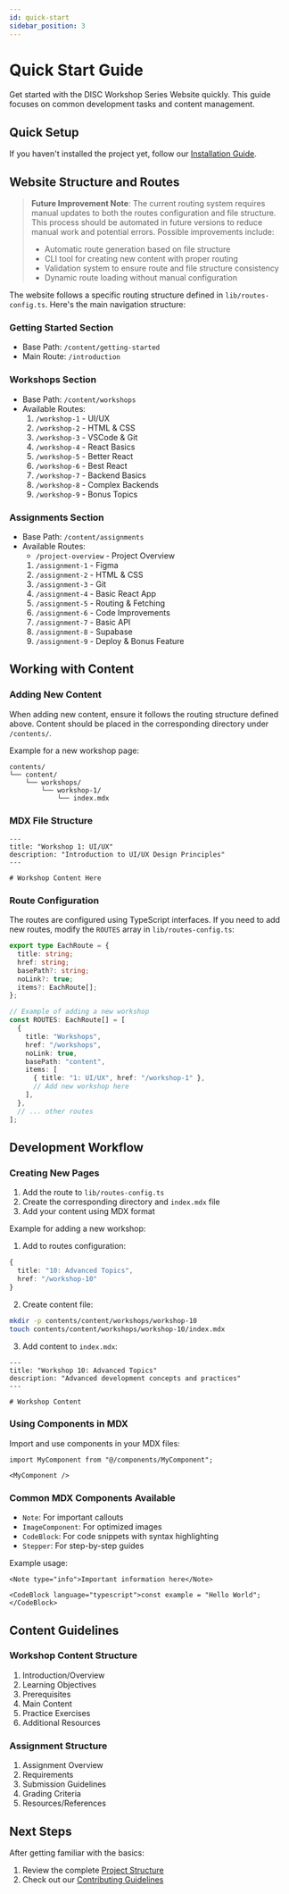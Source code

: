 ```yaml
---
id: quick-start
sidebar_position: 3
---
```


# Quick Start Guide

Get started with the DISC Workshop Series Website quickly. This guide focuses on common development tasks and content management.

## Quick Setup

If you haven't installed the project yet, follow our [Installation Guide](/workshop-series/installation).

## Website Structure and Routes

> **Future Improvement Note**: The current routing system requires manual updates to both the routes configuration and file structure. This process should be automated in future versions to reduce manual work and potential errors. Possible improvements include:
>
> - Automatic route generation based on file structure
> - CLI tool for creating new content with proper routing
> - Validation system to ensure route and file structure consistency
> - Dynamic route loading without manual configuration

The website follows a specific routing structure defined in `lib/routes-config.ts`. Here's the main navigation structure:

### Getting Started Section

- Base Path: `/content/getting-started`
- Main Route: `/introduction`

### Workshops Section

- Base Path: `/content/workshops`
- Available Routes:
  1. `/workshop-1` - UI/UX
  2. `/workshop-2` - HTML & CSS
  3. `/workshop-3` - VSCode & Git
  4. `/workshop-4` - React Basics
  5. `/workshop-5` - Better React
  6. `/workshop-6` - Best React
  7. `/workshop-7` - Backend Basics
  8. `/workshop-8` - Complex Backends
  9. `/workshop-9` - Bonus Topics

### Assignments Section

- Base Path: `/content/assignments`
- Available Routes:
  - `/project-overview` - Project Overview
  1. `/assignment-1` - Figma
  2. `/assignment-2` - HTML & CSS
  3. `/assignment-3` - Git
  4. `/assignment-4` - Basic React App
  5. `/assignment-5` - Routing & Fetching
  6. `/assignment-6` - Code Improvements
  7. `/assignment-7` - Basic API
  8. `/assignment-8` - Supabase
  9. `/assignment-9` - Deploy & Bonus Feature

## Working with Content

### Adding New Content

When adding new content, ensure it follows the routing structure defined above. Content should be placed in the corresponding directory under `/contents/`.

Example for a new workshop page:

```
contents/
└── content/
    └── workshops/
        └── workshop-1/
            └── index.mdx
```

### MDX File Structure

```mdx
---
title: "Workshop 1: UI/UX"
description: "Introduction to UI/UX Design Principles"
---

# Workshop Content Here
```

### Route Configuration

The routes are configured using TypeScript interfaces. If you need to add new routes, modify the `ROUTES` array in `lib/routes-config.ts`:

```typescript
export type EachRoute = {
  title: string;
  href: string;
  basePath?: string;
  noLink?: true;
  items?: EachRoute[];
};

// Example of adding a new workshop
const ROUTES: EachRoute[] = [
  {
    title: "Workshops",
    href: "/workshops",
    noLink: true,
    basePath: "content",
    items: [
      { title: "1: UI/UX", href: "/workshop-1" },
      // Add new workshop here
    ],
  },
  // ... other routes
];
```

## Development Workflow

### Creating New Pages

1. Add the route to `lib/routes-config.ts`
2. Create the corresponding directory and `index.mdx` file
3. Add your content using MDX format

Example for adding a new workshop:

1. Add to routes configuration:

```typescript
{
  title: "10: Advanced Topics",
  href: "/workshop-10"
}
```

2. Create content file:

```bash
mkdir -p contents/content/workshops/workshop-10
touch contents/content/workshops/workshop-10/index.mdx
```

3. Add content to `index.mdx`:

```mdx
---
title: "Workshop 10: Advanced Topics"
description: "Advanced development concepts and practices"
---

# Workshop Content
```

### Using Components in MDX

Import and use components in your MDX files:

```mdx
import MyComponent from "@/components/MyComponent";

<MyComponent />
```

### Common MDX Components Available

- `Note`: For important callouts
- `ImageComponent`: For optimized images
- `CodeBlock`: For code snippets with syntax highlighting
- `Stepper`: For step-by-step guides

Example usage:

```mdx
<Note type="info">Important information here</Note>

<CodeBlock language="typescript">const example = "Hello World";</CodeBlock>
```

## Content Guidelines

### Workshop Content Structure

1. Introduction/Overview
2. Learning Objectives
3. Prerequisites
4. Main Content
5. Practice Exercises
6. Additional Resources

### Assignment Structure

1. Assignment Overview
2. Requirements
3. Submission Guidelines
4. Grading Criteria
5. Resources/References

## Next Steps

After getting familiar with the basics:

1. Review the complete [Project Structure](/workshop-series/project-structure)
2. Check out our [Contributing Guidelines](/workshop-series/contributing)
